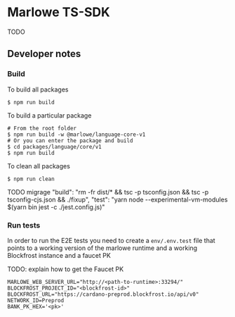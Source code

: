 # Marlowe TS-SDK
TODO

## Developer notes

### Build

To build all packages

```
$ npm run build
```

To build a particular package
```
# From the root folder
$ npm run build -w @marlowe/language-core-v1
# Or you can enter the package and build
$ cd packages/language/core/v1
$ npm run build
```

To clean all packages

```
$ npm run clean
```

TODO migrage
    "build": "rm -fr dist/* && tsc -p tsconfig.json && tsc -p tsconfig-cjs.json && ./fixup",
    "test": "yarn node --experimental-vm-modules $(yarn bin jest -c ./jest.config.js)"


### Run tests


In order to run the E2E tests you need to create a `env/.env.test` file that points to a working version of the marlowe runtime and a working Blockfrost instance and a faucet PK

TODO: explain how to get the Faucet PK

```
MARLOWE_WEB_SERVER_URL="http://<path-to-runtime>:33294/"
BLOCKFROST_PROJECT_ID="<blockfrost-id>"
BLOCKFROST_URL="https://cardano-preprod.blockfrost.io/api/v0"
NETWORK_ID=Preprod
BANK_PK_HEX='<pk>'
```

